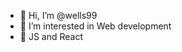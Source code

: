 - 👋 Hi, I’m @wells99
- 👀 I’m interested in Web development
- 🌱  JS and React

<!---
wells99/wells99 is a ✨ special ✨ repository because its `README.md` (this file) appears on your GitHub profile.
You can click the Preview link to take a look at your changes.
--->
